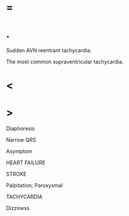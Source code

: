 # =

# .

Sudden AVN reentrant tachycardia.

The most common supraventricular tachycardia.

# <

# >

Diaphoresis

Narrow QRS

Asymptom

HEART FAILURE

STROKE

Palpitation; Paroxysmal

TACHYCARDIA

Dizziness
